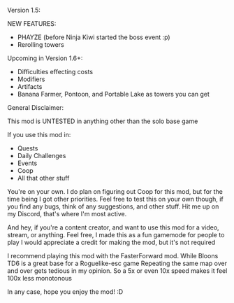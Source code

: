 Version 1.5:

NEW FEATURES:
- PHAYZE (before Ninja Kiwi started the boss event :p)
- Rerolling towers

Upcoming in Version 1.6+:
- Difficulties effecting costs
- Modifiers
- Artifacts
- Banana Farmer, Pontoon, and Portable Lake as towers you can get



General Disclaimer:

This mod is UNTESTED in anything other than the solo base game

If you use this mod in:
- Quests
- Daily Challenges
- Events
- Coop
- All that other stuff

You're on your own. I do plan on figuring out Coop for this mod, but for the time being I got other priorities. Feel free to test this on your own though, if you
find any bugs, think of any suggestions, and other stuff. Hit me up on my Discord, that's where I'm most active.

And hey, if you're a content creator, and want to use this mod for a video, stream, or anything. Feel free, I made this as a fun gamemode for people to play
I would appreciate a credit for making the mod, but it's not required

I recommend playing this mod with the FasterForward mod. While Bloons TD6 is a great base for a Roguelike-esc game
Repeating the same map over and over gets tedious in my opinion. So a 5x or even 10x speed makes it feel 100x less monotonous

In any case, hope you enjoy the mod! :D
